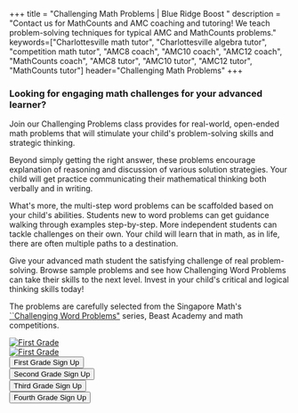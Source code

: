 +++
title = "Challenging Math Problems | Blue Ridge Boost "
description = "Contact us for MathCounts and AMC coaching and tutoring! We teach problem-solving techniques for typical AMC and MathCounts problems."
keywords=["Charlottesville math tutor", "Charlottesville algebra tutor", "competition math tutor", "AMC8 coach", "AMC10 coach", "AMC12 coach", "MathCounts coach", "AMC8 tutor", "AMC10 tutor", "AMC12 tutor", "MathCounts tutor"]
header="Challenging Math Problems"
+++

<div class="container p-2">
    <div class="row">
        <div class="col-10">
            <h3>Looking for engaging math challenges for your advanced learner?</h3>
            <p>Join our Challenging Problems class provides for real-world, open-ended math problems that will stimulate your child's problem-solving skills and strategic thinking.</p><p>
            Beyond simply getting the right answer, these problems encourage explanation of reasoning and discussion of various solution strategies. Your child will get practice communicating their mathematical thinking both verbally and in writing.</p><p>
            What's more, the multi-step word problems can be scaffolded based on your child's abilities. Students new to word problems can get guidance walking through examples step-by-step. More independent students can tackle challenges on their own. Your child will learn that in math, as in life, there are often multiple paths to a destination.</p><p>
            Give your advanced math student the satisfying challenge of real problem-solving. Browse sample problems and see how Challenging Word Problems can take their skills to the next level. Invest in your child's critical and logical thinking skills today!</p><p>
            The problems are carefully selected from the Singapore Math's <a href="https://www.singaporemath.com/collections/challenging-word-problems">``Challenging Word Problems"</a> series, Beast Academy and math competitions.
            <p></p>
        </div> 
        <div class="col-2">
            <a href="https://www.singaporemath.com/collections/challenging-word-problems/products/challenging-word-problems-common-core-edition-grade-1"><img alt="First Grade" src="/images/sm-1.webp" class="img-fluid"></a><br>
            <a href="https://www.singaporemath.com/collections/challenging-word-problems/products/challenging-word-problems-common-core-edition-grade-2"><img alt="First Grade" src="/images/sm-2.webp" class="img-fluid"></a>
        </div>
    </div>
    <div class="row">
        <div class="col"><a href="https://winter-24-first-grade.cheddarup.com"><button class="button-8" role="button">First Grade Sign Up</button></a></div>
        <div class="col"><a href="https://winter-24-second-grade.cheddarup.com"><button class="button-8" role="button">Second Grade Sign Up</button></a></div>
        <div class="col"><a href="https://winter-24-third-grade.cheddarup.com"><button class="button-8" role="button">Third Grade Sign Up</button></a></div>
        <div class="col"><a href="https://winter-24-fourth-grade.cheddarup.com"><button class="button-8" role="button">Fourth Grade Sign Up</button></a></div>
        <!-- <div class="col"><a href="https://winter-24-fifth-grade.cheddarup.com"><button class="button-8" role="button">Fifth Grade Sign Up</button></a></div> -->
    </div>
</div>


